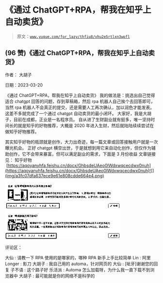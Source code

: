# 《通过 ChatGPT+RPA，帮我在知乎上自动卖货》

> 原文：[`www.yuque.com/for_lazy/thfiu8/vhu2e5rtlxn3wpfl`](https://www.yuque.com/for_lazy/thfiu8/vhu2e5rtlxn3wpfl)



## (96 赞)《通过 ChatGPT+RPA，帮我在知乎上自动卖货》 

作者： 大胡子 

日期：2023-03-20 

《通过 ChatGPT+RPA，帮我在知乎上自动卖货》 我的做法是：挑选出自己觉得适合 chatgpt 回答的问题，存到草稿箱，然后 rpa 机器人自己挨个去回答即可，当然 rpa 机器人不会真正的提交，还是需要人工再次确认，加以润色才能发表。这差不多就完成了一个通过 chatgpt 自动卖货的最小闭环。 大家好，我是大胡子，目前在成都，正业是一名程序员。 自从进了生财副业就有挺多，唯一坚持时间长的就是知乎的好物推荐，大概是 2020 年进入生财，然后就陆陆续续尝试在做知乎好物推荐。 

其实知乎好物的瓶颈就是创作，大力出奇迹，每一篇文章或回答接触用户就是一次曝光机会。 正好 chatgpt 横空出世，于是就想到用它来自动化创作，但仅作为辅助创作，它不会带来暴富，但可以满足副业的需求，下面是 3 月份收益 文章链接见： 知乎好物  [https://aqoyanyhfa.feishu.cn/docx/GhbsdeUAeo0lWdxwqcecdwx0nuh](https://aqoyanyhfa.feishu.cn/docx/GhbsdeUAeo0lWdxwqcecdwx0nuh)![](img/a3fc07dfa637ece9e61e808cdde664e4.png)  

![](img/6561b695e1c1429ba1ae1bd99ea69295.png)  

评论区： 

大仙 : 请教一下 RPA 使用的是哪家的，哪种 RPA 新手上手比较简单 Lin : 阿里 Longer : 影刀 大胡子 : 我自己用的 automa，针对网页的 大仙 : [呲牙]谢谢您的回复 子不语 : 这个路子好 乐活派 : Automa 怎么加载呀，为什么我一直下载不到浏览器中 大胡子 : 最可能就是你的网络不是科学的